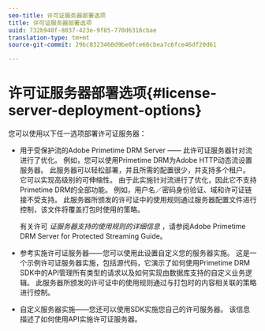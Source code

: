 ```yaml
---
seo-title: 许可证服务器部署选项
title: 许可证服务器部署选项
uuid: 732b948f-8037-423e-9f85-770d6316cbae
translation-type: tm+mt
source-git-commit: 29bc8323460d9be0fce66cbea7c6fce46df20d61

---
```



# 许可证服务器部署选项{#license-server-deployment-options}

您可以使用以下任一选项部署许可证服务器：

* 用于受保护流的Adobe Primetime DRM Server —— 此许可证服务器针对流进行了优化。 例如，您可以使用Primetime DRM为Adobe HTTP动态流设置服务器。 此服务器可以轻松部署，并且所需的配置很少，并支持多个租户。 它可以实现高级别的可伸缩性。 由于此实施针对流进行了优化，因此它不支持Primetime DRM的全部功能。 例如，用户名／密码身份验证、域和许可证链接不受支持。 此服务器所颁发的许可证中的使用规则通过服务器配置文件进行控制，该文件将覆盖打包时使用的策略。

   有关许可 *证服务器支持的使用规则的详细信息* ，请参阅Adobe Primetime DRM Server for Protected Streaming Guide。
* 参考实施许可证服务器——您可以使用此设置自定义您的服务器实施。 这是一个示例许可证服务器实施，包括源代码，它演示了如何使用Primetime DRM SDK中的API管理所有类型的请求以及如何实现由数据库支持的自定义业务逻辑。 此服务器所颁发的许可证中的使用规则通过与打包时的内容相关联的策略进行控制。
* 自定义服务器实施——您还可以使用SDK实施您自己的许可服务器。 该信息描述了如何使用API实施许可证服务器。

